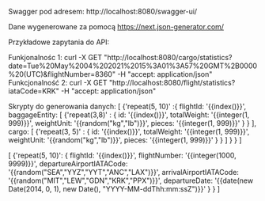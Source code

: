 Swagger pod adresem:
http://localhost:8080/swagger-ui/

Dane wygenerowane za pomocą https://next.json-generator.com/

Przykładowe zapytania do API:

Funkjonalnośc 1:
curl -X GET "http://localhost:8080/cargo/statistics?date=Tue%20May%2004%202021%2015%3A01%3A57%20GMT%2B0000%20(UTC)&flightNumber=8360" -H "accept: application/json"
Funkcjonalność 2:
curl -X GET "http://localhost:8080/flight/statistics?iataCode=KRK" -H "accept: application/json"

Skrypty do generowania danych:
[
  {'repeat(5, 10)' :{
 flightId: '{{index()}}',
 baggageEntity: [
   {'repeat(3,8)' : {
 id: '{{index()}}',
 totalWeight: '{{integer(1, 999)}}',
 weightUnit: '{{random("kg","lb")}}',
 pieces: '{{integer(1, 999)}}'
   }
 }
 ],
 cargo: [
   {'repeat(3, 5)' : {
 id: '{{index()}}',
 totalWeight: '{{integer(1, 999)}}',
 weightUnit: '{{random("kg","lb")}}',
 pieces: '{{integer(1, 999)}}'
 }
   }
 ]
 }
}
]

[
  {'repeat(5, 10)':
 {
 flightId: '{{index()}}',
 flightNumber: '{{integer(1000, 9999)}}',
 departureAirportIATACode: '{{random("SEA","YYZ","YYT","ANC","LAX")}}',
 arrivalAirportIATACode: '{{random("MIT","LEW","GDN","KRK","PPX")}}',
 departureDate: '{{date(new Date(2014, 0, 1), new Date(), "YYYY-MM-ddThh:mm:ssZ")}}'
 }
  }
]